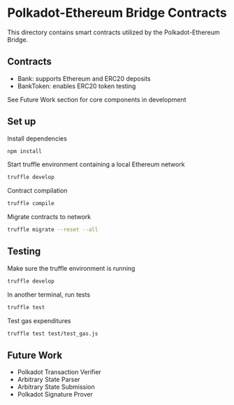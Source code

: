 # Polkadot-Ethereum Bridge Contracts

This directory contains smart contracts utilized by the Polkadot-Ethereum Bridge.

## Contracts

- Bank: supports Ethereum and ERC20 deposits
- BankToken: enables ERC20 token testing 

See Future Work section for core components in development

## Set up

Install dependencies
```bash
npm install
```

Start truffle environment containing a local Ethereum network
```bash
truffle develop
```

Contract compilation
```bash
truffle compile
```

Migrate contracts to network
```bash
truffle migrate --reset --all
```

## Testing

Make sure the truffle environment is running
```bash
truffle develop
```

In another terminal, run tests
```bash
truffle test
```

Test gas expenditures
```bash
truffle test test/test_gas.js
```

## Future Work

- Polkadot Transaction Verifier
- Arbitrary State Parser
- Arbitrary State Submission
- Polkadot Signature Prover
